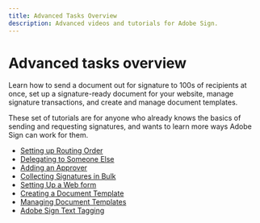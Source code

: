 ```yaml
---
title: Advanced Tasks Overview
description: Advanced videos and tutorials for Adobe Sign.
---
```


# Advanced tasks overview

Learn how to send a document out for signature to 100s of recipients at once, set up a signature-ready document for your website, manage signature transactions, and create and manage document templates. 

These set of tutorials are for anyone who already knows the basics of sending and requesting signatures, and wants to learn more ways Adobe Sign can work for them.

* [Setting up Routing Order](sign-advanced-users/setting-up-routing.md)
* [Delegating to Someone Else](sign-advanced-users/delegate-signature.md)
* [Adding an Approver](sign-advanced-users/add-an-approver.md)
* [Collecting Signatures in Bulk](sign-advanced-users/megasign.md)
* [Setting Up a Web form](sign-advanced-users/webform.md)
* [Creating a Document Template](sign-advanced-users/create-a-template.md)
* [Managing Document Templates](sign-advanced-users/edit-a-template.md)
* [Adobe Sign Text Tagging](sign-advanced-users/adobe-sign-text-tagging.md)
